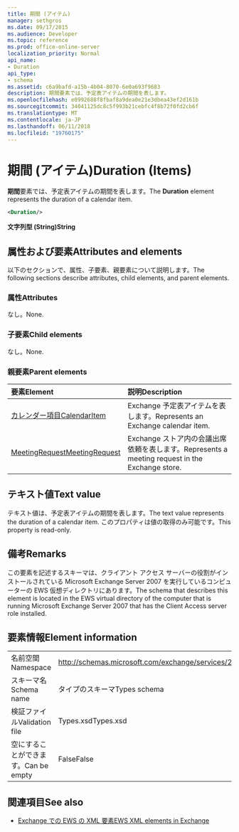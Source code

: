 ```yaml
---
title: 期間 (アイテム)
manager: sethgros
ms.date: 09/17/2015
ms.audience: Developer
ms.topic: reference
ms.prod: office-online-server
localization_priority: Normal
api_name:
- Duration
api_type:
- schema
ms.assetid: c6a9bafd-a15b-4b04-8070-6e0a693f9683
description: 期間要素では、予定表アイテムの期間を表します。
ms.openlocfilehash: e0992688f8fbaf8a9dea0e21e3dbea43ef2d161b
ms.sourcegitcommit: 34041125dc8c5f993b21cebfc4f8b72f0fd2cb6f
ms.translationtype: MT
ms.contentlocale: ja-JP
ms.lasthandoff: 06/11/2018
ms.locfileid: "19760175"
---
```

# <a name="duration-items"></a><span data-ttu-id="e6dfe-103">期間 (アイテム)</span><span class="sxs-lookup"><span data-stu-id="e6dfe-103">Duration (Items)</span></span>

<span data-ttu-id="e6dfe-104">**期間**要素では、予定表アイテムの期間を表します。</span><span class="sxs-lookup"><span data-stu-id="e6dfe-104">The **Duration** element represents the duration of a calendar item.</span></span> 
  
```xml
<Duration/>
```

 <span data-ttu-id="e6dfe-105">**文字列型 (String)**</span><span class="sxs-lookup"><span data-stu-id="e6dfe-105">**String**</span></span>
## <a name="attributes-and-elements"></a><span data-ttu-id="e6dfe-106">属性および要素</span><span class="sxs-lookup"><span data-stu-id="e6dfe-106">Attributes and elements</span></span>

<span data-ttu-id="e6dfe-107">以下のセクションで、属性、子要素、親要素について説明します。</span><span class="sxs-lookup"><span data-stu-id="e6dfe-107">The following sections describe attributes, child elements, and parent elements.</span></span>
  
### <a name="attributes"></a><span data-ttu-id="e6dfe-108">属性</span><span class="sxs-lookup"><span data-stu-id="e6dfe-108">Attributes</span></span>

<span data-ttu-id="e6dfe-109">なし。</span><span class="sxs-lookup"><span data-stu-id="e6dfe-109">None.</span></span>
  
### <a name="child-elements"></a><span data-ttu-id="e6dfe-110">子要素</span><span class="sxs-lookup"><span data-stu-id="e6dfe-110">Child elements</span></span>

<span data-ttu-id="e6dfe-111">なし。</span><span class="sxs-lookup"><span data-stu-id="e6dfe-111">None.</span></span>
  
### <a name="parent-elements"></a><span data-ttu-id="e6dfe-112">親要素</span><span class="sxs-lookup"><span data-stu-id="e6dfe-112">Parent elements</span></span>

|<span data-ttu-id="e6dfe-113">**要素**</span><span class="sxs-lookup"><span data-stu-id="e6dfe-113">**Element**</span></span>|<span data-ttu-id="e6dfe-114">**説明**</span><span class="sxs-lookup"><span data-stu-id="e6dfe-114">**Description**</span></span>|
|:-----|:-----|
|[<span data-ttu-id="e6dfe-115">カレンダー項目</span><span class="sxs-lookup"><span data-stu-id="e6dfe-115">CalendarItem</span></span>](calendaritem.md) <br/> |<span data-ttu-id="e6dfe-116">Exchange 予定表アイテムを表します。</span><span class="sxs-lookup"><span data-stu-id="e6dfe-116">Represents an Exchange calendar item.</span></span>  <br/> |
|[<span data-ttu-id="e6dfe-117">MeetingRequest</span><span class="sxs-lookup"><span data-stu-id="e6dfe-117">MeetingRequest</span></span>](meetingrequest.md) <br/> |<span data-ttu-id="e6dfe-118">Exchange ストア内の会議出席依頼を表します。</span><span class="sxs-lookup"><span data-stu-id="e6dfe-118">Represents a meeting request in the Exchange store.</span></span>  <br/> |
   
## <a name="text-value"></a><span data-ttu-id="e6dfe-119">テキスト値</span><span class="sxs-lookup"><span data-stu-id="e6dfe-119">Text value</span></span>

<span data-ttu-id="e6dfe-120">テキスト値は、予定表アイテムの期間を表します。</span><span class="sxs-lookup"><span data-stu-id="e6dfe-120">The text value represents the duration of a calendar item.</span></span> <span data-ttu-id="e6dfe-121">このプロパティは値の取得のみ可能です。</span><span class="sxs-lookup"><span data-stu-id="e6dfe-121">This property is read-only.</span></span>
  
## <a name="remarks"></a><span data-ttu-id="e6dfe-122">備考</span><span class="sxs-lookup"><span data-stu-id="e6dfe-122">Remarks</span></span>

<span data-ttu-id="e6dfe-123">この要素を記述するスキーマは、クライアント アクセス サーバーの役割がインストールされている Microsoft Exchange Server 2007 を実行しているコンピューターの EWS 仮想ディレクトリにあります。</span><span class="sxs-lookup"><span data-stu-id="e6dfe-123">The schema that describes this element is located in the EWS virtual directory of the computer that is running Microsoft Exchange Server 2007 that has the Client Access server role installed.</span></span>
  
## <a name="element-information"></a><span data-ttu-id="e6dfe-124">要素情報</span><span class="sxs-lookup"><span data-stu-id="e6dfe-124">Element information</span></span>

|||
|:-----|:-----|
|<span data-ttu-id="e6dfe-125">名前空間</span><span class="sxs-lookup"><span data-stu-id="e6dfe-125">Namespace</span></span>  <br/> |http://schemas.microsoft.com/exchange/services/2006/types  <br/> |
|<span data-ttu-id="e6dfe-126">スキーマ名</span><span class="sxs-lookup"><span data-stu-id="e6dfe-126">Schema name</span></span>  <br/> |<span data-ttu-id="e6dfe-127">タイプのスキーマ</span><span class="sxs-lookup"><span data-stu-id="e6dfe-127">Types schema</span></span>  <br/> |
|<span data-ttu-id="e6dfe-128">検証ファイル</span><span class="sxs-lookup"><span data-stu-id="e6dfe-128">Validation file</span></span>  <br/> |<span data-ttu-id="e6dfe-129">Types.xsd</span><span class="sxs-lookup"><span data-stu-id="e6dfe-129">Types.xsd</span></span>  <br/> |
|<span data-ttu-id="e6dfe-130">空にすることができます。</span><span class="sxs-lookup"><span data-stu-id="e6dfe-130">Can be empty</span></span>  <br/> |<span data-ttu-id="e6dfe-131">False</span><span class="sxs-lookup"><span data-stu-id="e6dfe-131">False</span></span>  <br/> |
   
## <a name="see-also"></a><span data-ttu-id="e6dfe-132">関連項目</span><span class="sxs-lookup"><span data-stu-id="e6dfe-132">See also</span></span>

- [<span data-ttu-id="e6dfe-133">Exchange での EWS の XML 要素</span><span class="sxs-lookup"><span data-stu-id="e6dfe-133">EWS XML elements in Exchange</span></span>](ews-xml-elements-in-exchange.md)

